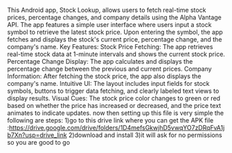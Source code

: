 This Android app, Stock Lookup, allows users to fetch real-time stock prices, percentage changes, and company details using the Alpha Vantage API. The app features a simple user interface where users input a stock symbol to retrieve the latest stock price. Upon entering the symbol, the app fetches and displays the stock's current price, percentage change, and the company's name.
Key Features: Stock Price Fetching: The app retrieves real-time stock data at 1-minute intervals and shows the current stock price. Percentage Change Display: The app calculates and displays the percentage change between the previous and current prices. Company Information: After fetching the stock price, the app also displays the company's name. Intuitive UI: The layout includes input fields for stock symbols, buttons to trigger data fetching, and clearly labeled text views to display results. Visual Cues: The stock price color changes to green or red based on whether the price has increased or decreased, and the price text animates to indicate updates.
now then setting up this file is very simple the following are steps:
1)go to this drive link where you can get the APK file :https://drive.google.com/drive/folders/1D4mefsGkwjhD5vwqYO7zDRqFvA1jb7Xn?usp=drive_link
2)download and install
3)it will ask for no permissions so you are good to go
